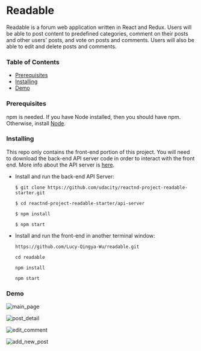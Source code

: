 # Readable

Readable is a forum web application written in React and Redux. Users will be able to post content to predefined categories, comment on their posts and other users' posts, and vote on posts and comments. Users will also be able to edit and delete posts and comments.

### Table of Contents
* [Prerequisites](#prerequisites)
* [Installing](#installing)
* [Demo](#demo)

### Prerequisites

npm is needed. If you have Node installed, then you should have npm. Otherwise, install [Node](https://nodejs.org/en/).

### Installing

This repo only contains the front-end portion of this project. You will need to download the back-end API server code in order to interact with the front end. More info about the API server is [here](https://github.com/udacity/reactnd-project-readable-starter/blob/master/README.md).


* Install and run the back-end API Server:


	```
	$ git clone https://github.com/udacity/reactnd-project-readable-starter.git

	$ cd reactnd-project-readable-starter/api-server

	$ npm install

	$ npm start

	```


* Install and run the front-end in another terminal window:


	```
	https://github.com/Lucy-Qingya-Wu/readable.git

	cd readable

	npm install

	npm start
	```
### Demo

![main_page](https://user-images.githubusercontent.com/12717064/35478281-fa17d0a2-03a6-11e8-8560-061f42c2a3af.png)

![post_detail](https://user-images.githubusercontent.com/12717064/35478291-16aad96c-03a7-11e8-91d6-c88c76edd1a9.png)

![edit_comment](https://user-images.githubusercontent.com/12717064/35478331-0f38eb1e-03a8-11e8-99fc-8b679d7371d0.png)

![add_new_post](https://user-images.githubusercontent.com/12717064/35478300-34d8ca0c-03a7-11e8-8da2-41495d6f56a8.png)









